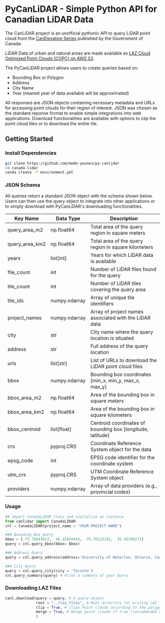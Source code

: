 # PyCanLiDAR - Simple Python API for Canadian LiDAR Data

The CanLiDAR project is an unofficial pythonic API to query LiDAR point cloud from the [CanElevation Series](https://open.canada.ca/data/en/dataset/7069387e-9986-4297-9f55-0288e9676947) published by the Government of Canada.

LiDAR Data of urban and natural areas are made available as [LAZ Cloud Optimized Point Clouds (COPC) on AWS S3](https://canelevation-lidar-point-clouds.s3.ca-central-1.amazonaws.com/pointclouds_nuagespoints/index.html#pointclouds_nuagespoints/). 

The PyCanLiDAR project allows users to create queries based on:
- Bounding Box or Polygon
- Address
- City Name
- Year (nearest year of data available will be approximated)

All responses are JSON objects containing necessary metadata and URLs for accessing point clouds for their region of interest. JSON was chosen as the standard reponse format to enable simple integrations into web applications. Download functionalities are available with options to clip the point cloud tiles or to download the entire tile.

## Getting Started


### Install Dependencies

```bash
git clone https://github.com/medo-younes/py-canlidar
cd canada-lidar
conda create -f environment.yml
```

### JSON Schema

All queries return a standard JSON object with the schema shown below. Users can then use the query object to integrate into other applications or to simply download with PyCanLiDAR's downloading functionalities.

| Key Name | Data Type | Description |
|----------|-----------|-------------|
| query_area_m2 | np.float64 | Total area of the query region in square meters |
| query_area_km2 | np.float64 | Total area of the query region in square kilometers |
| years | list[int] | Years for which LiDAR data is available |
| file_count | int | Number of LiDAR files found for the query |
| tile_count | int | Number of LiDAR tiles covering the query area |
| tile_ids | numpy.ndarray | Array of unique tile identifiers |
| project_names | numpy.ndarray | Array of project names associated with the LiDAR data |
| city | str | City name where the query location is situated |
| address | str | Full address of the query location |
| urls | list[str] | List of URLs to download the LiDAR point cloud files |
| bbox | numpy.ndarray | Bounding box coordinates [min_x, min_y, max_x, max_y] |
| bbox_area_m2 | np.float64 | Area of the bounding box in square meters |
| bbox_area_km2 | np.float64 | Area of the bounding box in square kilometers |
| bbox_centroid | list[float] | Centroid coordinates of bounding box [longitude, latitude] |
| crs | pyproj.CRS | Coordinate Reference System object for the data |
| epsg_code | int | EPSG code identifier for the coordinate system |
| utm_crs | pyproj.CRS | UTM Coordinate Reference System object |
| providers | numpy.ndarray | Array of data providers (e.g., provincial codes) |


### Usage

```python
## Import CanadaLIDAR Class and initialize an instance
from canlidar import CanadaLIDAR
cnl = CanadaLIDAR(project_name = "YOUR-PROJECT-NAME")

### Bounding Box Query
bbox = [-75.70643613,  45.42059443, -75.70122192,  45.42389271]
query = cnl.query_bbox(bbox= bbox)

### Address Query
query = cnl.query_address(address='University of Waterloo, Ontario, Canada',distance_km = 0.5)

### City Query
query = cnl.query_city(city = 'Toronto')
cnl.query_summary(query) # Print a summary of your Query
```

### Downloading LAZ Files
```python
canl.download(query = query, # A query object 
              root = "../laz_files", # Root directory for writing LAZ files
              clip = True, # Clips Point clouds according to the polygon passed by the query
              merge = True, # Merge point clouds if true (reccomended only for smaller areas)
              )
```